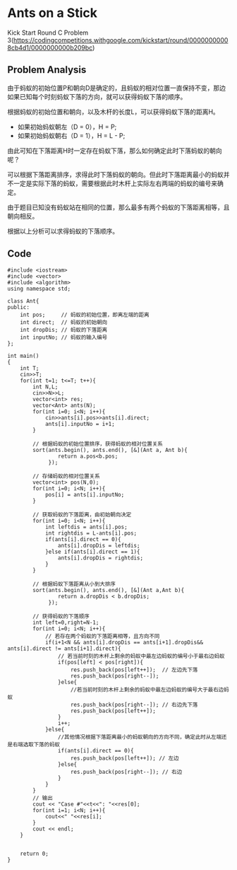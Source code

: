 # Ants on a Stick
Kick Start Round C Problem 3(https://codingcompetitions.withgoogle.com/kickstart/round/00000000008cb4d1/0000000000b209bc)
## Problem Analysis
由于蚂蚁的初始位置P和朝向D是确定的，且蚂蚁的相对位置一直保持不变，那边如果已知每个时刻蚂蚁下落的方向，就可以获得蚂蚁下落的顺序。

根据蚂蚁的初始位置和朝向，以及木杆的长度L，可以获得蚂蚁下落的距离H。
- 如果初始蚂蚁朝左（D = 0），H = P;
- 如果初始蚂蚁朝右（D = 1），H = L - P;

由此可知在下落距离H时一定存在蚂蚁下落，那么如何确定此时下落蚂蚁的朝向呢？

可以根据下落距离排序，求得此时下落蚂蚁的朝向。但此时下落距离最小的蚂蚁并不一定是实际下落的蚂蚁，需要根据此时木杆上实际左右两端的蚂蚁的编号来确定。

由于题目已知没有蚂蚁站在相同的位置，那么最多有两个蚂蚁的下落距离相等，且朝向相反。

根据以上分析可以求得蚂蚁的下落顺序。

## Code
```
#include <iostream>
#include <vector>
#include <algorithm>
using namespace std;

class Ant{
public:
    int pos;     // 蚂蚁的初始位置，即离左端的距离
    int direct;  // 蚂蚁的初始朝向
    int dropDis; // 蚂蚁的下落距离
    int inputNo; // 蚂蚁的输入编号
};

int main()
{
    int T;
    cin>>T;
    for(int t=1; t<=T; t++){
        int N,L;
        cin>>N>>L;
        vector<int> res;
        vector<Ant> ants(N);
        for(int i=0; i<N; i++){
            cin>>ants[i].pos>>ants[i].direct;
            ants[i].inputNo = i+1;
        }
     
        // 根据蚂蚁的初始位置排序，获得蚂蚁的相对位置关系
        sort(ants.begin(), ants.end(), [&](Ant a, Ant b){
                return a.pos<b.pos;
             });

        // 存储蚂蚁的相对位置关系
        vector<int> pos(N,0);
        for(int i=0; i<N; i++){
            pos[i] = ants[i].inputNo;
        }

        // 获取蚂蚁的下落距离，由初始朝向决定
        for(int i=0; i<N; i++){
            int leftdis = ants[i].pos;
            int rightdis = L-ants[i].pos;
            if(ants[i].direct == 0){
                ants[i].dropDis = leftdis;
            }else if(ants[i].direct == 1){
                ants[i].dropDis = rightdis;
            }
        }

        // 根据蚂蚁下落距离从小到大排序
        sort(ants.begin(), ants.end(), [&](Ant a,Ant b){
                return a.dropDis < b.dropDis;
             });

        // 获得蚂蚁的下落顺序
        int left=0,right=N-1;
        for(int i=0; i<N; i++){
            // 若存在两个蚂蚁的下落距离相等，且方向不同 
            if(i+1<N && ants[i].dropDis == ants[i+1].dropDis&& ants[i].direct != ants[i+1].direct){
                // 若当前时刻的木杆上剩余的蚂蚁中最左边蚂蚁的编号小于最右边蚂蚁
                if(pos[left] < pos[right]){ 
                    res.push_back(pos[left++]);  // 左边先下落
                    res.push_back(pos[right--]);
                }else{ 
                    //若当前时刻的木杆上剩余的蚂蚁中最左边蚂蚁的编号大于最右边蚂蚁
                    res.push_back(pos[right--]); // 右边先下落
                    res.push_back(pos[left++]);
                }
                i++;
            }else{ 
                //其他情况根据下落距离最小的蚂蚁朝向的方向不同，确定此时从左端还是右端选取下落的蚂蚁
                if(ants[i].direct == 0){
                    res.push_back(pos[left++]); // 左边
                }else{
                    res.push_back(pos[right--]); // 右边
                }
            }
        }
        // 输出
        cout << "Case #"<<t<<": "<<res[0];
        for(int i=1; i<N; i++){
            cout<<" "<<res[i];
        }
        cout << endl;
    }


    return 0;
}
```
